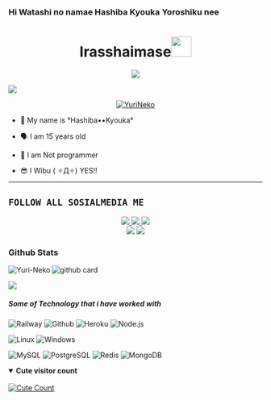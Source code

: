 ### Hi Watashi no namae Hashiba Kyouka Yoroshiku nee

<h1 align="center">Irasshaimase<img src="https://i.pinimg.com/originals/6d/cd/94/6dcd94c7c4bf4800648ef7cbe0113c33.gif" width="40px" alt=""><br></h1> 
<p align="center">
<img src="https://c.tenor.com/n8X8R46rIk0AAAAd/kanna.gif" />
</p>
<img src="https://c.tenor.com/7pvsrmazRWcAAAAi/neko-mafumafu.gif" />
</p>
 <p align="center">
 
<p align="center">
    <a href="https://yuri-neko.github.io/page-2/">
        <img
            src="https://readme-typing-svg.herokuapp.com?size=13&width=275&lines=Selamat+Datang+Di+Github+YuriNeko+🤗"
            alt="YuriNeko"
        />
    </a>
</p>
 
 
<p align="center">

- 👼 My name is °Hashiba••Kyouka°

- 🗣️ I am 15 years old 

- 🔭 I am Not programmer
 
- 😎 I Wibu ( ✧Д✧) YES!!
</p>

------


## ```FOLLOW ALL SOSIALMEDIA ME```
<p align="center">
<a href="https://instagram.com/ruka.nime7"><img src="https://img.shields.io/badge/Instagram-E4405F?style=for-the-badge&logo=instagram&logoColor=white"/> 
<a href="https://wa.me/6283825121214"><img src="https://img.shields.io/badge/WhatsApp-25D366?style=for-the-badge&logo=whatsapp&logoColor=white" />
<a href="https://youtube.com/channel/UColzqD-h69GCGWitfF8UJhw"><img src="https://img.shields.io/badge/YouTube Neko-ff0000?style=for-the-badge&logo=youtube&logoColor=ff000000&link=https://youtube.com/NekoYuri" /><br>
<a href="https://tiktok.com/@hiro_0163"><img src="https://img.shields.io/badge/Tiktok Neko-black?style=for-the-badge&logo=tiktok&logoColor=ff000000&link=https://tiktok.com/@hiro_0163" /></a>
<a href="https://github.com/Yuri-Neko"><img src="https://img.shields.io/badge/Github Neko-8A2BE2?style=for-the-badge&logo=Github&logoColor=000000&link=https://github.com/Yuri-Neko" /></a>

### Github Stats 

<p><img align="left" src="https://github-readme-stats.vercel.app/api/top-langs?username=Yuri-Neko&show_icons=true&locale=en&layout=compact" alt="Yuri-Neko" /></p>

![github card](https://github-readme-stats.vercel.app/api?username=Yuri-Neko&show_icons=true&theme=radical)

![](https://github-profile-summary-cards.vercel.app/api/cards/profile-details?username=Yuri-Neko&theme=monokai)
 
 ##### Some of Technology that i have worked with

![Railway](https://img.shields.io/badge/-Railway-222222?style=flat&logo=railway&logoColor=white)
![Github](https://img.shields.io/badge/-GitHub-222222?style=flat&logo=github&logoColor=white)
![Heroku](https://img.shields.io/badge/-Heroku-222222?style=flat&logo=heroku&logoColor=white)
![Node.js](https://img.shields.io/badge/-Node.js-222222?style=flat&logo=node.js&logoColor=white)

![Linux](https://img.shields.io/badge/OS-Linux-blue?&logo=Linux)
![Windows](https://img.shields.io/badge/OS-Windows-blue?&logo=Windows)

![MySQL](https://img.shields.io/badge/MySQL-white?&logo=MySQL)
![PostgreSQL](https://img.shields.io/badge/PostgreSQL-white?&logo=PostgreSQL)
![Redis](https://img.shields.io/badge/Redis-white?&logo=Redis)
![MongoDB](https://img.shields.io/badge/MongoDB-white?&logo=MongoDB)

<details open>
<summary><b>Cute visitor count</b></summary>
<br>
<a href="https://t.me/DIPESH_XD"><img alt="Cute Count" src="https://count.getloli.com/get/@DipeshxD?theme=rule34" /></a>
</details>




